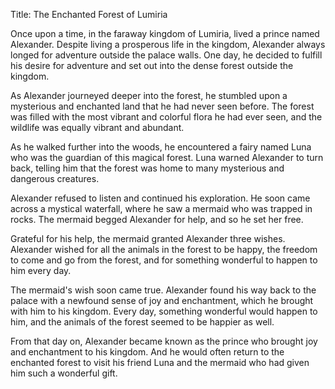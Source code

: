 Title: The Enchanted Forest of Lumiria

Once upon a time, in the faraway kingdom of Lumiria, lived a prince named Alexander. Despite living a prosperous life in the kingdom, Alexander always longed for adventure outside the palace walls. One day, he decided to fulfill his desire for adventure and set out into the dense forest outside the kingdom.

As Alexander journeyed deeper into the forest, he stumbled upon a mysterious and enchanted land that he had never seen before. The forest was filled with the most vibrant and colorful flora he had ever seen, and the wildlife was equally vibrant and abundant.

As he walked further into the woods, he encountered a fairy named Luna who was the guardian of this magical forest. Luna warned Alexander to turn back, telling him that the forest was home to many mysterious and dangerous creatures.

Alexander refused to listen and continued his exploration. He soon came across a mystical waterfall, where he saw a mermaid who was trapped in rocks. The mermaid begged Alexander for help, and so he set her free.

Grateful for his help, the mermaid granted Alexander three wishes. Alexander wished for all the animals in the forest to be happy, the freedom to come and go from the forest, and for something wonderful to happen to him every day.

The mermaid's wish soon came true. Alexander found his way back to the palace with a newfound sense of joy and enchantment, which he brought with him to his kingdom. Every day, something wonderful would happen to him, and the animals of the forest seemed to be happier as well.

From that day on, Alexander became known as the prince who brought joy and enchantment to his kingdom. And he would often return to the enchanted forest to visit his friend Luna and the mermaid who had given him such a wonderful gift.